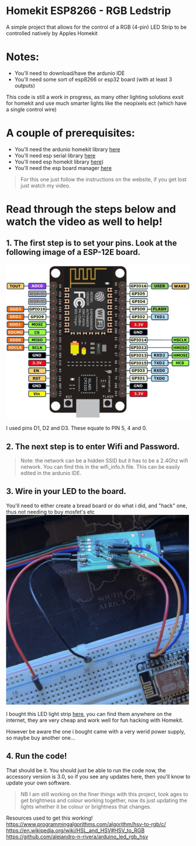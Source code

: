 # Homekit ESP8266 - RGB Ledstrip 
A simple project that allows for the control of a RGB (4-pin) LED Strip to be controlled natively by Apples Homekit

# Notes:
- You'll need to download/have the ardunio IDE
- You'll need some sort of esp8266 or esp32 board (with at least 3 outputs)

This code is still a work in progress, as many other lighting solutions exsit for homekit and use much smarter lights like the neopixels ect (which have a single control wire)


# A couple of prerequisites:
- You'll need the ardunio homekit library [here](https://github.com/Mixiaoxiao/Arduino-HomeKit-ESP8266/)
- You'll need esp serial library [here](https://github.com/plerup/espsoftwareserial/)
- You'll need esp homekit library [here](https://github.com/maximkulkin/esp-homekit))
- You'll need the esp board manager [here](https://arduino-esp8266.readthedocs.io/en/latest/installing.html/)
> For this one just follow the instructions on the website, if you get lost just watch my video.




# Read through the steps below and watch the video as well to help!
## 1. The first step is to set your pins. Look at the following image of a ESP-12E board.

![This is an image](https://github.com/Frostist/RGB-LED-Strip-ESP8266-Homekit/blob/main/images/esp-12e.jpg)

I used pins D1, D2 and D3.
These equate to PIN 5, 4 and 0.

## 2. The next step is to enter Wifi and Password. 
> Note: the network can be a hidden SSID but it has to be a 2.4Ghz wifi network.
You can find this in the wifi_info.h file. 
This can be easily edited in the ardunio IDE.

## 3. Wire in your LED to the board.

You'll need to either create a bread board or do what i did, and "hack" one, thus not needing to buy mosfet's etc
![This is an image](https://github.com/Frostist/RGB-LED-Strip-ESP8266-Homekit/blob/main/images/Esp_board.jpg)

I bought this LED light strip [here](https://www.takealot.com/multipurpose-5m-smd-5050-60led-rgb-strip-light/PLID70902466/), you can find them anywhere on the internet, they are very cheap and work well for fun hacking with Homekit.

However be aware the one i bought came with a very werid power supply, so maybe buy another one...


## 4. Run the code!
That should be it. You should just be able to run the code now, the accessory version is 3.0, so if you see any updates here, then you'll know to update your own software.

>NB I am still working on the finer things with this project, took ages to get brightness and colour working together, now its just updating the lights whether it be colour or brightness that changes.




Resources used to get this working!
https://www.programmingalgorithms.com/algorithm/hsv-to-rgb/c/
https://en.wikipedia.org/wiki/HSL_and_HSV#HSV_to_RGB
https://github.com/alejandro-n-rivera/arduino_led_rgb_hsv
